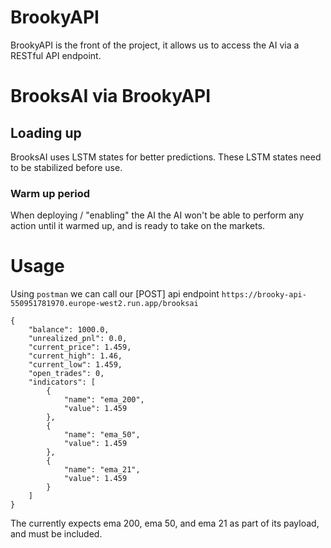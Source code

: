 # BrookyAPI

BrookyAPI is the front of the project, it allows us to access the AI via a RESTful API endpoint.

# BrooksAI via BrookyAPI

## Loading up
BrooksAI uses LSTM states for better predictions. These LSTM states need to be stabilized before use.

### Warm up period
When deploying / "enabling" the AI the AI won't be able to perform any action until it warmed up, and is ready to take on the markets.


# Usage
Using `postman` we can call our [POST] api endpoint `https://brooky-api-550951781970.europe-west2.run.app/brooksai`
```
{
    "balance": 1000.0,
    "unrealized_pnl": 0.0,
    "current_price": 1.459,
    "current_high": 1.46,
    "current_low": 1.459,
    "open_trades": 0,
    "indicators": [
        {
            "name": "ema_200",
            "value": 1.459
        },
        {
            "name": "ema_50",
            "value": 1.459
        },
        {
            "name": "ema_21",
            "value": 1.459
        }
    ]
}
```

The currently expects ema 200, ema 50, and ema 21 as part of its payload, and must be included.